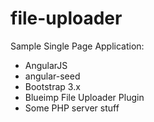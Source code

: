# file-uploader

Sample Single Page Application:

  - AngularJS
  - angular-seed
  - Bootstrap 3.x
  - Blueimp File Uploader Plugin
  - Some PHP server stuff
